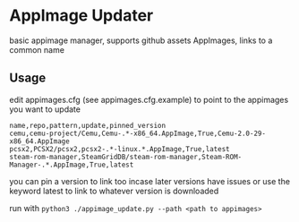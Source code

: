 # AppImage Updater
basic appimage manager, supports github assets AppImages, links to a common name

## Usage
edit appimages.cfg (see appimages.cfg.example) to point to the appimages you want to update

```
name,repo,pattern,update,pinned_version
cemu,cemu-project/Cemu,Cemu-.*-x86_64.AppImage,True,Cemu-2.0-29-x86_64.AppImage
pcsx2,PCSX2/pcsx2,pcsx2-.*-linux.*.AppImage,True,latest
steam-rom-manager,SteamGridDB/steam-rom-manager,Steam-ROM-Manager-.*.AppImage,True,latest
```

you can pin a version to link too incase later versions have issues or use the keyword latest to link to whatever version is downloaded

run with `python3 ./appimage_update.py --path <path to appimages>`

